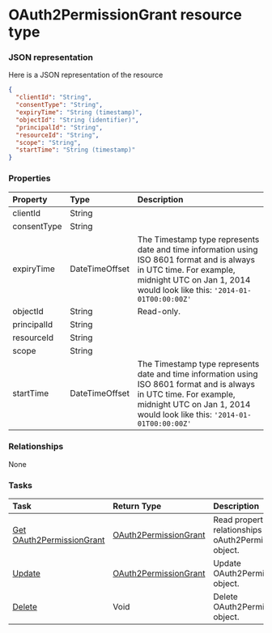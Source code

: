 # OAuth2PermissionGrant resource type



### JSON representation

Here is a JSON representation of the resource

```json
{
  "clientId": "String",
  "consentType": "String",
  "expiryTime": "String (timestamp)",
  "objectId": "String (identifier)",
  "principalId": "String",
  "resourceId": "String",
  "scope": "String",
  "startTime": "String (timestamp)"
}

```
### Properties
| Property	   | Type	|Description|
|:---------------|:--------|:----------|
|clientId|String||
|consentType|String||
|expiryTime|DateTimeOffset|The Timestamp type represents date and time information using ISO 8601 format and is always in UTC time. For example, midnight UTC on Jan 1, 2014 would look like this: `'2014-01-01T00:00:00Z'`|
|objectId|String| Read-only.|
|principalId|String||
|resourceId|String||
|scope|String||
|startTime|DateTimeOffset|The Timestamp type represents date and time information using ISO 8601 format and is always in UTC time. For example, midnight UTC on Jan 1, 2014 would look like this: `'2014-01-01T00:00:00Z'`|

### Relationships
None


### Tasks

| Task		   | Return Type	|Description|
|:---------------|:--------|:----------|
|[Get OAuth2PermissionGrant](../api/oauth2permissiongrant_get.md) | [OAuth2PermissionGrant](oauth2permissiongrant.md) |Read properties and relationships of oAuth2PermissionGrant object.|
|[Update](../api/oauth2permissiongrant_update.md) | [OAuth2PermissionGrant](oauth2permissiongrant.md)	|Update OAuth2PermissionGrant object. |
|[Delete](../api/oauth2permissiongrant_delete.md) | Void	|Delete OAuth2PermissionGrant object. |

<!-- uuid: ddc4c259-8e32-4d28-acf0-bd0f52fdd638
2015-10-09 18:41:46 UTC -->